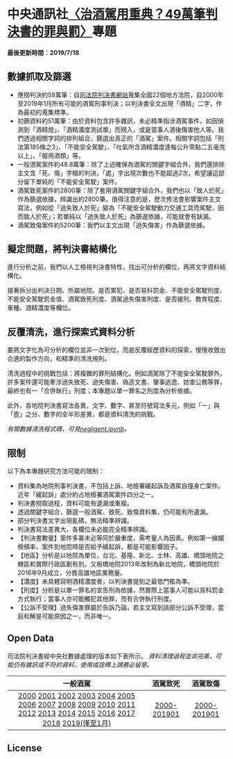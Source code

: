 # 中央通訊社[〈治酒駕用重典？49萬筆判決書的罪與罰〉](https://cna.com.tw/20190719-drunkdriving/index.html)專題

#### 最後更新時間：2019/7/18

## 數據抓取及篩選

- 應撈判決約59萬筆：自[司法院判決書網站](https://law.judicial.gov.tw/FJUD/default.aspx)蒐集全國22個地方法院，自2000年至2019年1月所有可能的酒駕刑事判決；以判決書全文出現「酒精」二字，作為最初的蒐集標準。
- 初篩資料約51萬筆：由於資料包含許多雜訊，未必精準指涉酒駕事件。如因偵測到「酒精燈」、「酒精濃度測試單」而撈入，或是當事人酒後傷害他人等。我們透過相關字詞的排列組合，篩選出真正的「酒駕」案件。相關字詞包括「刑法第185條之3」、「不能安全駕駛」、「吐氣所含酒精濃度達每公升零點二五毫克以上」、「服用酒類」等。
- 一般酒駕案件約48.8萬筆：除了上述確保為酒駕的關鍵字組合外，我們還排除主文含「死、傷」字眼的判決，「處」字出現次數也不能超過2次，希望讓這部分留下單純的「不能安全駕駛」案件。
- 酒駕致死案件約2800筆：除了套用酒駕關鍵字組合外，我們也以「致人於死」作為篩選依據，辨識出約2800筆。值得注意的是，歷次修法會影響案件主文寫法，例如從「過失致人於死」變為「不能安全駕駛動力交通工具而駕駛，因而致人於死」；若單純以「過失致人於死」為篩選依據，可能就會有缺漏。
- 酒駕致傷案件約5200筆：我們以主文出現「過失傷害」作為篩選依據。

## 擬定問題，將判決書結構化

進行分析之前，我們以人工檢視判決書特性，找出可分析的欄位，再將文字資料結構化。

接著拆分出判決日期、所屬地院、是否累犯、是否易科罰金、不能安全駕駛刑度、不能安全駕駛罰金值、酒駕致死刑度、酒駕過失傷害刑度、是否緩刑、教育程度、車種、酒精濃度等欄位。

## 反覆清洗，進行探索式資料分析

要將文字化為可分析的欄位並非一次到位，而是反覆經歷資料的探索，慢慢收斂出合適的製作方向，和精準的清洗規則。

清洗過程中的挑戰包括：將複雜的罪刑結構化。例如酒駕除了不能安全駕駛罪外，許多案件還可能牽涉過失致死、過失傷害、偽造文書、肇事逃逸、妨害公務等罪，最終也有一「合併執行」刑度；本專題以單一罪名之刑度為分析依據。

此外，各地院判決書寫法各異，文字、數字、甚至符號寫法多元，例如「一」與「壹」之分、數字的全半形差異，都是資料清洗的挑戰。

*有關數據清洗程式碼，可見[negligent.ipynb](https://github.com/cnaweb2009/drunkDrive/blob/master/negligent.ipynb)。*

## 限制

以下為本專題研究方法可能的限制：

- 資料集為地院刑事判決書，不包括上訴、地檢署緩起訴及酒駕自撞身亡案件。近年「緩起訴」處分約占地檢署酒駕案件四分之一。
- 判決書撈取過程，資料可能有遺漏或重複。
- 透過關鍵字組合，篩選一般酒駕、致死、致傷資料集，仍可能有所遺漏。
- 部分判決書文字出現亂碼，無法精準辨識。
- 判決書寫法差異大，各欄位未必能完全精準辨識。
- 【判決書數量】案件多寡未必等同於嚴重度，需考量人為因素。例如第一線攔檢頻率、案件到地院時是否給予緩起訴，都是可能影響因子。
- 【地區】分析是以地院為單位，台北、基隆、新北、士林、高雄、橋頭地院之轄區和實際行政區劃有別。又板橋地院2013年改制為新北地院，橋頭地院於2016年9月成立，分擔高雄地區業務量。
- 【濃度】未具體寫明酒精濃度者，以判決書提到之最低門檻為準。
- 【刑度】分析是以單一罪名的宣告刑為依據，然實際上當事人可能以易科罰金方式執行；當事人亦可能觸犯其他罪，而有合併執行刑度。
- 【公訴不受理】過失傷害罪屬於告訴乃論，若主文寫到該部分公訴不受理，當庭和解是可能原因之一，而非唯一。

## Open Data

司法院判決書經中央社數據處理的版本如下表所示。
*資料清理過程並非完美，可能仍有雜訊或不符的資料，使用或詮釋上請務必留意。*

| 一般酒駕 | 酒駕致死 | 酒駕致傷 |
| :----: | :----: |:----: |
|  [2000](https://www.cna.com.tw/project/drunkdrivingDownload/drunkDrive_2000.csv) [2001](https://www.cna.com.tw/project/drunkdrivingDownload/drunkDrive_2001.csv) [2002](https://www.cna.com.tw/project/drunkdrivingDownload/drunkDrive_2002.csv) [2003](https://www.cna.com.tw/project/drunkdrivingDownload/drunkDrive_2003.csv) [2004](https://www.cna.com.tw/project/drunkdrivingDownload/drunkDrive_2004.csv) [2005](https://www.cna.com.tw/project/drunkdrivingDownload/drunkDrive_2005.csv) [2006](https://www.cna.com.tw/project/drunkdrivingDownload/drunkDrive_2006.csv) [2007](https://www.cna.com.tw/project/drunkdrivingDownload/drunkDrive_2007.csv) [2008](https://www.cna.com.tw/project/drunkdrivingDownload/drunkDrive_2008.csv) [2009](https://www.cna.com.tw/project/drunkdrivingDownload/drunkDrive_2009.csv) [2010](https://www.cna.com.tw/project/drunkdrivingDownload/drunkDrive_2010.csv) [2011](https://www.cna.com.tw/project/drunkdrivingDownload/drunkDrive_2011.csv) [2012](https://www.cna.com.tw/project/drunkdrivingDownload/drunkDrive_2012.csv) [2013](https://www.cna.com.tw/project/drunkdrivingDownload/drunkDrive_2013.csv) [2014](https://www.cna.com.tw/project/drunkdrivingDownload/drunkDrive_2014.csv) [2015](https://www.cna.com.tw/project/drunkdrivingDownload/drunkDrive_2015.csv) [2016](https://www.cna.com.tw/project/drunkdrivingDownload/drunkDrive_2016.csv) [2017](https://www.cna.com.tw/project/drunkdrivingDownload/drunkDrive_2017.csv) [2018](https://www.cna.com.tw/project/drunkdrivingDownload/drunkDrive_2018.csv) [2019(僅至1月)](https://www.cna.com.tw/project/drunkdrivingDownload/drunkDrive_2019.csv)| [2000-201901](https://www.cna.com.tw/project/drunkdrivingDownload/fatal_export.csv) | [2000-201901](https://www.cna.com.tw/project/drunkdrivingDownload/hurt_export.csv) |


## License

